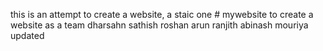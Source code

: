 this is an attempt to create a website, a staic one # mywebsite
to create a website as a team 
dharsahn sathish roshan arun ranjith abinash mouriya updated
